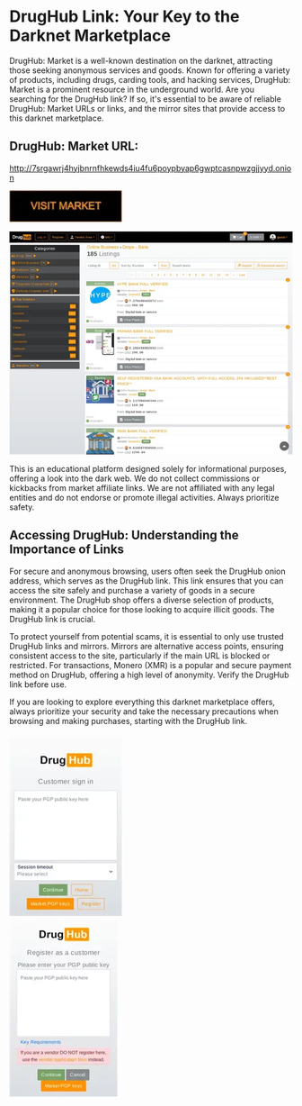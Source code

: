 # DrugHub Link: Your Key to the Darknet Marketplace

DrugHub: Market is a well-known destination on the darknet, attracting those seeking anonymous services and goods. Known for offering a variety of products, including drugs, carding tools, and hacking services, DrugHub: Market is a prominent resource in the underground world. Are you searching for the DrugHub link? If so, it's essential to be aware of reliable DrugHub: Market URLs or links, and the mirror sites that provide access to this darknet marketplace.

## DrugHub: Market URL:

http://7srgawrj4hyjbnrnfhkewds4iu4fu6poypbyap6gwptcasnpwzgjjyyd.onion

[<img src="/backgrounds/image.webp" width="200">](http://7srgawrj4hyjbnrnfhkewds4iu4fu6poypbyap6gwptcasnpwzgjjyyd.onion)


<a href="http://7srgawrj4hyjbnrnfhkewds4iu4fu6poypbyap6gwptcasnpwzgjjyyd.onion"><img src="/backgrounds/grab.webp" alt="image" style="max-width: 100%;"><a>

This is an educational platform designed solely for informational purposes, offering a look into the dark web. We do not collect commissions or kickbacks from market affiliate links. We are not affiliated with any legal entities and do not endorse or promote illegal activities. Always prioritize safety.

## Accessing DrugHub: Understanding the Importance of Links

For secure and anonymous browsing, users often seek the DrugHub onion address, which serves as the DrugHub link. This link ensures that you can access the site safely and purchase a variety of goods in a secure environment. The DrugHub shop offers a diverse selection of products, making it a popular choice for those looking to acquire illicit goods. The DrugHub link is crucial.

To protect yourself from potential scams, it is essential to only use trusted DrugHub links and mirrors. Mirrors are alternative access points, ensuring consistent access to the site, particularly if the main URL is blocked or restricted. For transactions, Monero (XMR) is a popular and secure payment method on DrugHub, offering a high level of anonymity. Verify the DrugHub link before use.

If you are looking to explore everything this darknet marketplace offers, always prioritize your security and take the necessary precautions when browsing and making purchases, starting with the DrugHub link.


<a href="http://7srgawrj4hyjbnrnfhkewds4iu4fu6poypbyap6gwptcasnpwzgjjyyd.onion"><img src="/backgrounds/delta.webp" alt="image" style="max-width: 100%;"><a>  
<a href="http://7srgawrj4hyjbnrnfhkewds4iu4fu6poypbyap6gwptcasnpwzgjjyyd.onion"><img src="/backgrounds/scan.webp" alt="image" style="max-width: 100%;"><a>